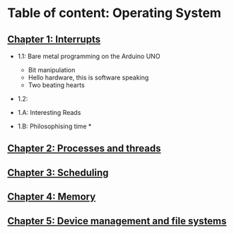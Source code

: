 # Table of content: Operating System

## [Chapter 1: Interrupts](/chap1)
  * 1.1: Bare metal programming on the Arduino UNO
    * Bit manipulation
    * Hello hardware, this is software speaking
    * Two beating hearts

  * 1.2: 

  * 1.A: Interesting Reads
  * 1.B: Philosophising time
    * 

## [Chapter 2: Processes and threads](/chap2)
## [Chapter 3: Scheduling](/chap3)
## [Chapter 4: Memory](/chap4)
## [Chapter 5: Device management and file systems](/chap5)